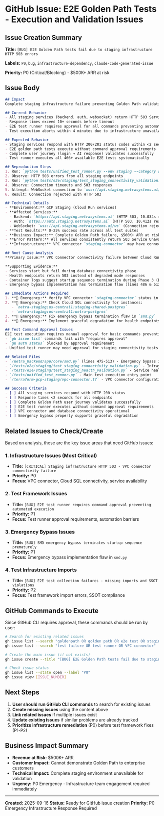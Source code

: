 # GitHub Issue: E2E Golden Path Tests - Execution and Validation Issues

## Issue Creation Summary

**Title:** `[BUG] E2E Golden Path tests fail due to staging infrastructure HTTP 503 errors`

**Labels:** `P0`, `bug`, `infrastructure-dependency`, `claude-code-generated-issue`

**Priority:** P0 (Critical/Blocking) - $500K+ ARR at risk

## Issue Body

```markdown
## Impact
Complete staging infrastructure failure preventing Golden Path validation and enterprise customer acceptance testing. All E2E tests abort with HTTP 503 errors affecting $500K+ ARR.

## Current Behavior
- All staging services (backend, auth, websocket) return HTTP 503 Service Unavailable
- Response times exceed 10+ seconds before timeout
- E2E test runner requires approval for all commands preventing automated validation
- Test execution aborts within 4 minutes due to infrastructure unavailability

## Expected Behavior
- Staging services respond with HTTP 200/201 status codes within <2 seconds
- E2E golden path tests execute without command approval requirements
- Complete user journey (login → AI response) validates successfully
- Test runner executes all 466+ available E2E tests systematically

## Reproduction Steps
1. Run: `python tests/unified_test_runner.py --env staging --category smoke --real-services`
2. Observe: HTTP 503 errors from all staging endpoints
3. Run: `python tests/e2e/staging/test_staging_connectivity_validation.py`
4. Observe: Connection timeouts and 503 responses
5. Attempt: WebSocket connection to `wss://api.staging.netrasystems.ai/ws`
6. Result: Connection rejected with HTTP 503

## Technical Details
- **Environment:** GCP Staging (Cloud Run services)
- **Affected Services:**
  - Backend: `https://api.staging.netrasystems.ai` (HTTP 503, 10.034s response time)
  - Auth: `https://auth.staging.netrasystems.ai` (HTTP 503, 10.412s response time)
  - WebSocket: `wss://api.staging.netrasystems.ai/ws` (Connection rejected)
- **Test Results:** 0-25% success rate across all test suites
- **Business Impact:** Complete Golden Path failure, $500K+ ARR at risk
- **Error Pattern:** All services consistently return 503 Service Unavailable
- **Infrastructure:** VPC connector `staging-connector` may have connectivity issues

## Root Cause Analysis
**Primary Issue:** VPC Connector connectivity failure between Cloud Run and Cloud SQL preventing service initialization

**Supporting Evidence:**
- Services start but fail during database connectivity phase
- Health endpoints return 503 instead of degraded mode responses
- Container logs suggest startup sequence termination during Phase 3 (DATABASE)
- Emergency bypass implementation has termination flaw (lines 486 & 513 in smd.py)

## Immediate Actions Required
1. **🚨 Emergency:** Verify VPC connector `staging-connector` status in us-central1
2. **🚨 Emergency:** Check Cloud SQL connectivity for instances:
   - `netra-staging:us-central1:staging-shared-postgres`
   - `netra-staging:us-central1:netra-postgres`
3. **🚨 Emergency:** Fix emergency bypass termination flaw in `smd.py`
4. **🚨 Emergency:** Implement graceful degradation for health endpoints

## Test Command Approval Issues
E2E test execution requires manual approval for basic commands preventing automated golden path validation:
- `gh issue list` commands fail with "requires approval"
- `gh auth status` blocked by approval requirement
- Unified test runner may need approval for staging connectivity tests

## Related Files
- `/netra_backend/app/core/smd.py` (lines 475-513) - Emergency bypass implementation
- `/tests/e2e/staging/test_staging_connectivity_validation.py` - Infrastructure validation
- `/tests/e2e/staging/test_staging_health_validation.py` - Service health checks
- `/tests/unified_test_runner.py` - Main test execution entry point
- `/terraform-gcp-staging/vpc-connector.tf` - VPC connector configuration

## Success Criteria
- [ ] All staging services respond with HTTP 200 status
- [ ] Response times <2 seconds for all endpoints
- [ ] Complete Golden Path user journey validates successfully
- [ ] E2E test runner executes without command approval requirements
- [ ] VPC connector and database connectivity operational
- [ ] Emergency bypass properly supports graceful degradation
```

## Related Issues to Check/Create

Based on analysis, these are the key issue areas that need GitHub issues:

### 1. **Infrastructure Issues** (Most Critical)
- **Title:** `[CRITICAL] Staging infrastructure HTTP 503 - VPC connector connectivity failure`
- **Priority:** P0
- **Focus:** VPC connector, Cloud SQL connectivity, service availability

### 2. **Test Framework Issues**
- **Title:** `[BUG] E2E test runner requires command approval preventing automated execution`
- **Priority:** P1
- **Focus:** Test runner approval requirements, automation barriers

### 3. **Emergency Bypass Issues**
- **Title:** `[BUG] SMD emergency bypass terminates startup sequence prematurely`
- **Priority:** P1
- **Focus:** Emergency bypass implementation flaw in `smd.py`

### 4. **Test Infrastructure Imports**
- **Title:** `[BUG] E2E test collection failures - missing imports and SSOT violations`
- **Priority:** P2
- **Focus:** Test framework import errors, SSOT compliance

## GitHub Commands to Execute

Since GitHub CLI requires approval, these commands should be run by user:

```bash
# Search for existing related issues
gh issue list --search "goldenpath OR golden path OR e2e test OR staging infrastructure OR HTTP 503"
gh issue list --search "test failure OR test runner OR VPC connector"

# Create the main issue (if not exists)
gh issue create --title "[BUG] E2E Golden Path tests fail due to staging infrastructure HTTP 503 errors" --body-file GITHUB_ISSUE_E2E_GOLDENPATH_EXECUTION_PROBLEMS.md --label "P0,bug,infrastructure-dependency,claude-code-generated-issue"

# Check issue status
gh issue list --state open --label "P0"
gh issue view [ISSUE_NUMBER]
```

## Next Steps

1. **User should run GitHub CLI commands** to search for existing issues
2. **Create missing issues** using the content above
3. **Link related issues** if multiple issues exist
4. **Update existing issues** if similar problems are already tracked
5. **Prioritize infrastructure remediation** (P0) before test framework fixes (P1-P2)

## Business Impact Summary

- **Revenue at Risk:** $500K+ ARR
- **Customer Impact:** Cannot demonstrate Golden Path to enterprise customers
- **Technical Impact:** Complete staging environment unavailable for validation
- **Urgency:** P0 Emergency - Infrastructure team engagement required immediately

---

**Created:** 2025-09-16
**Status:** Ready for GitHub issue creation
**Priority:** P0 Emergency Infrastructure Response Required
